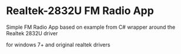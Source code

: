 # Realtek-2832U FM Radio App
Simple FM Radio App based on example from C# wrapper around the Realtek 2832U driver

for windows 7+ and original realtek drivers
